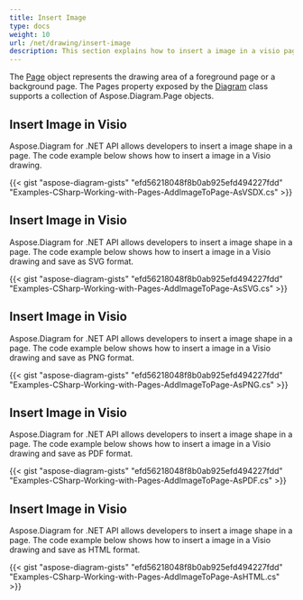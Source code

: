 ```yaml
---
title: Insert Image
type: docs
weight: 10
url: /net/drawing/insert-image
description: This section explains how to insert a image in a visio page with Aspose.Diagram. Support using C# to insert image and save as pdf, svg, html, image, xps and other formats.
---
```

The [Page](http://www.aspose.com/api/net/diagram/aspose.diagram/page) object represents the drawing area of a foreground page or a background page. The Pages property exposed by the [Diagram](http://www.aspose.com/api/net/diagram/aspose.diagram/diagram) class supports a collection of Aspose.Diagram.Page objects. 

## **Insert Image in Visio**
Aspose.Diagram for .NET API allows developers to insert a image shape in a page. The code example below shows how to insert a image in a Visio drawing.

{{< gist "aspose-diagram-gists" "efd56218048f8b0ab925efd494227fdd" "Examples-CSharp-Working-with-Pages-AddImageToPage-AsVSDX.cs" >}}

## **Insert Image in Visio**
Aspose.Diagram for .NET API allows developers to insert a image shape in a page. The code example below shows how to insert a image in a Visio drawing and save as SVG format.

{{< gist "aspose-diagram-gists" "efd56218048f8b0ab925efd494227fdd" "Examples-CSharp-Working-with-Pages-AddImageToPage-AsSVG.cs" >}}

## **Insert Image in Visio**
Aspose.Diagram for .NET API allows developers to insert a image shape in a page. The code example below shows how to insert a image in a Visio drawing and save as PNG format.

{{< gist "aspose-diagram-gists" "efd56218048f8b0ab925efd494227fdd" "Examples-CSharp-Working-with-Pages-AddImageToPage-AsPNG.cs" >}}

## **Insert Image in Visio**
Aspose.Diagram for .NET API allows developers to insert a image shape in a page. The code example below shows how to insert a image in a Visio drawing and save as PDF format.

{{< gist "aspose-diagram-gists" "efd56218048f8b0ab925efd494227fdd" "Examples-CSharp-Working-with-Pages-AddImageToPage-AsPDF.cs" >}}

## **Insert Image in Visio**
Aspose.Diagram for .NET API allows developers to insert a image shape in a page. The code example below shows how to insert a image in a Visio drawing and save as HTML format.

{{< gist "aspose-diagram-gists" "efd56218048f8b0ab925efd494227fdd" "Examples-CSharp-Working-with-Pages-AddImageToPage-AsHTML.cs" >}}

